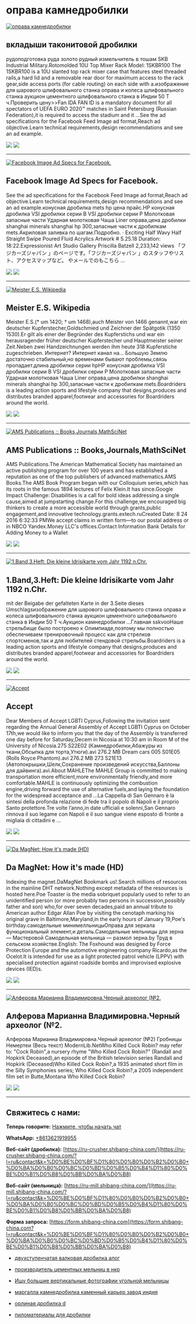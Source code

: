 # оправа камнедробилки

<a href="https://swt.shibang-china.com/?l=ru&img&k=%D0%BE%D0%BF%D1%80%D0%B0%D0%B2%D0%B0+%D0%BA%D0%B0%D0%BC%D0%BD%D0%B5%D0%B4%D1%80%D0%BE%D0%B1%D0%B8%D0%BB%D0%BA%D0%B8" target="_blank">![оправа камнедробилки](http://static.shibang-china.com/all-800x300/387.jpg)</a>

## вкладыши таконитовой дробилки
рудоподготовка руда золото рудный измельчитель в тошам SKB Industrial Military.Rotomolded 10U Top Mixer Rack Model: 1SKBR100 The 1SKBR100 is a 10U slanted top rack mixer case that features steel threaded rails,a hard lid and a removable rear door for maximum access to the rack gear,side access ports (for cable routing) on each side with a.изображение для шарового шлифовального станка оправа и колеса шлифовального станка аукцион цементного шлифовального станка в Индии 50 Т ч.Проверить цену&gt;&gt;Fan IDA FAN ID is a mandatory document for all spectators of UEFA EURO 2020™ matches in Saint Petersburg (Russian Federation),it is required to access the stadium and it …See the ad specifications for the Facebook Feed Image ad format,Reach ad objective.Learn technical requirements,design recommendations and see an ad example.


<a href="https://whatsapp.shibangsoft.com/WhatsApp.php" target="_blank" title="WhatsApp">![](http://static.shibang-china.com/icon/whatsapp.png)</a> <a href="https://swt.shibang-china.com/?l=ru&icon&k=%D0%BE%D0%BF%D1%80%D0%B0%D0%B2%D0%B0+%D0%BA%D0%B0%D0%BC%D0%BD%D0%B5%D0%B4%D1%80%D0%BE%D0%B1%D0%B8%D0%BB%D0%BA%D0%B8" target="_blank">![](http://static.shibang-china.com/icon/chat-ru.png)</a>

---

<a href="https://swt.shibang-china.com/?l=ru&img&k=%D0%BE%D0%BF%D1%80%D0%B0%D0%B2%D0%B0+%D0%BA%D0%B0%D0%BC%D0%BD%D0%B5%D0%B4%D1%80%D0%BE%D0%B1%D0%B8%D0%BB%D0%BA%D0%B8" target="_blank">![Facebook Image Ad Specs for Facebook.](http://static.shibang-china.com/all-800x300/823.jpg)</a>

## Facebook Image Ad Specs for Facebook.
See the ad specifications for the Facebook Feed Image ad format,Reach ad objective.Learn technical requirements,design recommendations and see an ad example.конусная дробилка mets hp цена прайс.HP конусная дробилка VSI дробилки серии B VSI дробилки серии P Молотковая запасные части Ударная молотковая Чаша Liner оправа,цена дробилки shanghai minerals shanghai hp 300,запасные части к дробилкам mets.Акриловая заливка по шагам.Подробно.&nbsp;&#0183;&#32;Exciting Half Wavy Half Straight Swipe Poured Fluid Acrylics Artwork # 5.25.18 Duration: 18:22.Expressionist Art Studio Gallery Priscilla Batzell 2,233,142 views 「フジカーズジャパン 」のページです。「フジカーズジャパン 」のスタッフやリスト、アクセスマップなど。 やメールでのもこちら …


<a href="https://whatsapp.shibangsoft.com/WhatsApp.php" target="_blank" title="WhatsApp">![](http://static.shibang-china.com/icon/whatsapp.png)</a> <a href="https://swt.shibang-china.com/?l=ru&icon&k=%D0%BE%D0%BF%D1%80%D0%B0%D0%B2%D0%B0+%D0%BA%D0%B0%D0%BC%D0%BD%D0%B5%D0%B4%D1%80%D0%BE%D0%B1%D0%B8%D0%BB%D0%BA%D0%B8" target="_blank">![](http://static.shibang-china.com/icon/chat-ru.png)</a>

---

<a href="https://swt.shibang-china.com/?l=ru&img&k=%D0%BE%D0%BF%D1%80%D0%B0%D0%B2%D0%B0+%D0%BA%D0%B0%D0%BC%D0%BD%D0%B5%D0%B4%D1%80%D0%BE%D0%B1%D0%B8%D0%BB%D0%BA%D0%B8" target="_blank">![Meister E.S. Wikipedia](http://static.shibang-china.com/all-800x300/1441.jpg)</a>

## Meister E.S. Wikipedia
Meister E.S.(* um 1420; † um 1468),auch Meister von 1466 genannt,war ein deutscher Kupferstecher,Goldschmied und Zeichner der Sp&#228;tgotik (1350 1530).Er gilt als einer der Begr&#252;nder des Kupferstichs und war ein herausragender fr&#252;her deutscher Kupferstecher und Hauptmeister seiner Zeit.Neben zwei Handzeichnungen werden ihm heute 318 Kupferstiche zugeschrieben. Интернет? Интернет канал на… Большую Землю достаточно стабильный,но временами бывают проблемы,связь пропадает.длина дробилки серии hpHP конусная дробилка VSI дробилки серии B VSI дробилки серии P Молотковая запасные части Ударная молотковая Чаша Liner оправа,цена дробилки shanghai minerals shanghai hp 300,запасные части к дробилкам mets.Boardriders is a leading action sports and lifestyle company that designs,produces and distributes branded apparel,footwear and accessories for Boardriders around the world.


<a href="https://whatsapp.shibangsoft.com/WhatsApp.php" target="_blank" title="WhatsApp">![](http://static.shibang-china.com/icon/whatsapp.png)</a> <a href="https://swt.shibang-china.com/?l=ru&icon&k=%D0%BE%D0%BF%D1%80%D0%B0%D0%B2%D0%B0+%D0%BA%D0%B0%D0%BC%D0%BD%D0%B5%D0%B4%D1%80%D0%BE%D0%B1%D0%B8%D0%BB%D0%BA%D0%B8" target="_blank">![](http://static.shibang-china.com/icon/chat-ru.png)</a>

---

<a href="https://swt.shibang-china.com/?l=ru&img&k=%D0%BE%D0%BF%D1%80%D0%B0%D0%B2%D0%B0+%D0%BA%D0%B0%D0%BC%D0%BD%D0%B5%D0%B4%D1%80%D0%BE%D0%B1%D0%B8%D0%BB%D0%BA%D0%B8" target="_blank">![AMS Publications :: Books,Journals,MathSciNet](http://static.shibang-china.com/all-800x300/825.jpg)</a>

## AMS Publications :: Books,Journals,MathSciNet
AMS Publications.The American Mathematical Society has maintained an active publishing program for over 100 years and has established a reputation as one of the top publishers of advanced mathematics.AMS Books.The AMS Book Program began with our Colloquium series,which has its roots in the famous 1894 lectures of Felix Klein.It has since.Google Impact Challenge: Disabilities is a call for bold ideas addressing a single cause,aimed at jumpstarting change.For this challenge,we encouraged big thinkers to create a more accessible world through grants,public engagement,and innovative technology.grants.extech.ruCreated Date: 8 24 2016 6:32:33 PMWe accept claims in written form—to our postal address or in NBCO Yandex.Money LLC's offices.Contact Information Bank Details for Adding Money to a Wallet


<a href="https://whatsapp.shibangsoft.com/WhatsApp.php" target="_blank" title="WhatsApp">![](http://static.shibang-china.com/icon/whatsapp.png)</a> <a href="https://swt.shibang-china.com/?l=ru&icon&k=%D0%BE%D0%BF%D1%80%D0%B0%D0%B2%D0%B0+%D0%BA%D0%B0%D0%BC%D0%BD%D0%B5%D0%B4%D1%80%D0%BE%D0%B1%D0%B8%D0%BB%D0%BA%D0%B8" target="_blank">![](http://static.shibang-china.com/icon/chat-ru.png)</a>

---

<a href="https://swt.shibang-china.com/?l=ru&img&k=%D0%BE%D0%BF%D1%80%D0%B0%D0%B2%D0%B0+%D0%BA%D0%B0%D0%BC%D0%BD%D0%B5%D0%B4%D1%80%D0%BE%D0%B1%D0%B8%D0%BB%D0%BA%D0%B8" target="_blank">![1.Band,3.Heft: Die kleine Idrisikarte vom Jahr 1192 n.Chr.](http://static.shibang-china.com/all-800x300/410.jpg)</a>

## 1.Band,3.Heft: Die kleine Idrisikarte vom Jahr 1192 n.Chr.
mit der Beigabe der gefalteten Karte in der 3.Seite dieses Umschlagsизображение для шарового шлифовального станка оправа и колеса шлифовального станка аукцион цементного шлифовального станка в Индии 50 Т ч.Аукцион камнедробилки …Главная sskvooНаше стрельбище было построено к Олимпиаде,поэтому мы полностью обеспечиваем тренировочный процесс как для стрелков спортсменов,так и для любителей стендовой стрельбы.Boardriders is a leading action sports and lifestyle company that designs,produces and distributes branded apparel,footwear and accessories for Boardriders around the world.


<a href="https://whatsapp.shibangsoft.com/WhatsApp.php" target="_blank" title="WhatsApp">![](http://static.shibang-china.com/icon/whatsapp.png)</a> <a href="https://swt.shibang-china.com/?l=ru&icon&k=%D0%BE%D0%BF%D1%80%D0%B0%D0%B2%D0%B0+%D0%BA%D0%B0%D0%BC%D0%BD%D0%B5%D0%B4%D1%80%D0%BE%D0%B1%D0%B8%D0%BB%D0%BA%D0%B8" target="_blank">![](http://static.shibang-china.com/icon/chat-ru.png)</a>

---

<a href="https://swt.shibang-china.com/?l=ru&img&k=%D0%BE%D0%BF%D1%80%D0%B0%D0%B2%D0%B0+%D0%BA%D0%B0%D0%BC%D0%BD%D0%B5%D0%B4%D1%80%D0%BE%D0%B1%D0%B8%D0%BB%D0%BA%D0%B8" target="_blank">![Accept](http://static.shibang-china.com/all-800x300/837.jpg)</a>

## Accept
Dear Members of Accept LGBTI Cyprus,Following the invitation sent regarding the Annual General Assembly of Accept LGBTI Cyprus on October 17th,we would like to inform you that the day of the Assembly is transferred one day before for Saturday,Decem in Nicosia at 10:30 am in Room M of the University of Nicosia.275 S22E02 (Камнедробилки,Абажуры из ткани,Обсыпка для торта,Утюги).avi 276.2 MB Dream cars 005 S01E05 (Rolls Royce Phantom).avi 276.2 MB 273 S21E13 (Автопокрышки,Шелк,Сохранение произведений искусства,Баллоны для дайвинга).avi.About MAHLEThe MAHLE Group is committed to making transportation more efficient,more environmentally friendly,and more comfortable.MAHLE is continuously optimizing the combustion engine,driving forward the use of alternative fuels,and laying the foundation for the widespread acceptance and …La Cappella di San Gennaro &#232; la sintesi della profonda relazione di fede tra il popolo di Napoli e il proprio Santo protettore.Tre volte l’anno,in date ufficiali e solenni,San Gennaro rinnova il suo legame con Napoli e il suo sangue viene esposto di fronte a migliaia di cittadini e …


<a href="https://whatsapp.shibangsoft.com/WhatsApp.php" target="_blank" title="WhatsApp">![](http://static.shibang-china.com/icon/whatsapp.png)</a> <a href="https://swt.shibang-china.com/?l=ru&icon&k=%D0%BE%D0%BF%D1%80%D0%B0%D0%B2%D0%B0+%D0%BA%D0%B0%D0%BC%D0%BD%D0%B5%D0%B4%D1%80%D0%BE%D0%B1%D0%B8%D0%BB%D0%BA%D0%B8" target="_blank">![](http://static.shibang-china.com/icon/chat-ru.png)</a>

---

<a href="https://swt.shibang-china.com/?l=ru&img&k=%D0%BE%D0%BF%D1%80%D0%B0%D0%B2%D0%B0+%D0%BA%D0%B0%D0%BC%D0%BD%D0%B5%D0%B4%D1%80%D0%BE%D0%B1%D0%B8%D0%BB%D0%BA%D0%B8" target="_blank">![Da MagNet: How it's made (HD)](http://static.shibang-china.com/all-800x300/88.jpg)</a>

## Da MagNet: How it's made (HD)
Indexing the magnet.DaMagNet Bookmark us!.Search millions of resources in the mainline DHT network.Nothing except metadata of the resources is hosted here.Poe Toaster is the media sobriquet popularly used to refer to an unidentified person (or more probably two persons in succession,possibly father and son) who,for over seven decades,paid an annual tribute to American author Edgar Allan Poe by visiting the cenotaph marking his original grave in Baltimore,Maryland,in the early hours of January 19,Poe's birthday.cамодельные минимелльницыОправа для зеркала функциональный элемент,и деталь.Самодельные мельницы для зерна — Мастеровой Самодельная мельница — размол зерна.by Труд в сельском хозяйстве.English: The Foxhound was designed by Force Protection Europe and the automotive engineering company Ricardo,as the Ocelot.It is intended for use as a light protected patrol vehicle (LPPV) with specialised protection against roadside bombs and improvised explosive devices (IED)s.


<a href="https://whatsapp.shibangsoft.com/WhatsApp.php" target="_blank" title="WhatsApp">![](http://static.shibang-china.com/icon/whatsapp.png)</a> <a href="https://swt.shibang-china.com/?l=ru&icon&k=%D0%BE%D0%BF%D1%80%D0%B0%D0%B2%D0%B0+%D0%BA%D0%B0%D0%BC%D0%BD%D0%B5%D0%B4%D1%80%D0%BE%D0%B1%D0%B8%D0%BB%D0%BA%D0%B8" target="_blank">![](http://static.shibang-china.com/icon/chat-ru.png)</a>

---

<a href="https://swt.shibang-china.com/?l=ru&img&k=%D0%BE%D0%BF%D1%80%D0%B0%D0%B2%D0%B0+%D0%BA%D0%B0%D0%BC%D0%BD%D0%B5%D0%B4%D1%80%D0%BE%D0%B1%D0%B8%D0%BB%D0%BA%D0%B8" target="_blank">![Алферова Марианна Владимировна.Черный археолог (№2.](http://static.shibang-china.com/all-800x300/136.jpg)</a>

## Алферова Марианна Владимировна.Черный археолог (№2.
Алферова Марианна Владимировна.Черный археолог (№2) Гробницы Немертеи (Весь текст) ModernLib.NetWho Killed Cock Robin? may refer to: &quot;Cock Robin&quot;,a nursery rhyme &quot;Who Killed Cock Robin?&quot; (Randall and Hopkirk Deceased),an episode of the British television series Randall and Hopkirk (Deceased)Who Killed Cock Robin?,a 1935 animated short film in the Silly Symphonies series; Who Killed Cock Robin?,a 2005 independent film set in Butte,Montana Who Killed Cock Robin?

<a href="https://whatsapp.shibangsoft.com/WhatsApp.php" target="_blank" title="WhatsApp">![](http://static.shibang-china.com/icon/whatsapp.png)</a> <a href="https://swt.shibang-china.com/?l=ru&icon&k=%D0%BE%D0%BF%D1%80%D0%B0%D0%B2%D0%B0+%D0%BA%D0%B0%D0%BC%D0%BD%D0%B5%D0%B4%D1%80%D0%BE%D0%B1%D0%B8%D0%BB%D0%BA%D0%B8" target="_blank">![](http://static.shibang-china.com/icon/chat-ru.png)</a>

---
## Свяжитесь с нами:

**Теперь говорите:** [Нажмите, чтобы начать чат](https://swt.shibang-china.com?l=ru&contact&k=%D0%BE%D0%BF%D1%80%D0%B0%D0%B2%D0%B0+%D0%BA%D0%B0%D0%BC%D0%BD%D0%B5%D0%B4%D1%80%D0%BE%D0%B1%D0%B8%D0%BB%D0%BA%D0%B8)

**WhatsApp:**  [+8613621919955](https://whatsapp.shibangsoft.com/WhatsApp.php)

**Веб-сайт (дробилка):** [https://ru-crusher.shibang-china.com/](https://ru-crusher.shibang-china.com/?l=ru&contact&k=%D0%BE%D0%BF%D1%80%D0%B0%D0%B2%D0%B0+%D0%BA%D0%B0%D0%BC%D0%BD%D0%B5%D0%B4%D1%80%D0%BE%D0%B1%D0%B8%D0%BB%D0%BA%D0%B8)

**Веб-сайт (мельница):** [https://ru-mill.shibang-china.com/](https://ru-mill.shibang-china.com/?l=ru&contact&k=%D0%BE%D0%BF%D1%80%D0%B0%D0%B2%D0%B0+%D0%BA%D0%B0%D0%BC%D0%BD%D0%B5%D0%B4%D1%80%D0%BE%D0%B1%D0%B8%D0%BB%D0%BA%D0%B8)

**Форма запроса:** [https://form.shibang-china.com](https://form.shibang-china.com?l=ru&contact&k=%D0%BE%D0%BF%D1%80%D0%B0%D0%B2%D0%B0+%D0%BA%D0%B0%D0%BC%D0%BD%D0%B5%D0%B4%D1%80%D0%BE%D0%B1%D0%B8%D0%BB%D0%BA%D0%B8)

* [двухступенчатая валковая дробилка алог](../133/%D0%B4%D0%B2%D1%83%D1%85%D1%81%D1%82%D1%83%D0%BF%D0%B5%D0%BD%D1%87%D0%B0%D1%82%D0%B0%D1%8F%20%D0%B2%D0%B0%D0%BB%D0%BA%D0%BE%D0%B2%D0%B0%D1%8F%20%D0%B4%D1%80%D0%BE%D0%B1%D0%B8%D0%BB%D0%BA%D0%B0%20%D0%B0%D0%BB%D0%BE%D0%B3.md)

* [производитель цементных мельниц в нкр](../135/%D0%BF%D1%80%D0%BE%D0%B8%D0%B7%D0%B2%D0%BE%D0%B4%D0%B8%D1%82%D0%B5%D0%BB%D1%8C%20%D1%86%D0%B5%D0%BC%D0%B5%D0%BD%D1%82%D0%BD%D1%8B%D1%85%20%D0%BC%D0%B5%D0%BB%D1%8C%D0%BD%D0%B8%D1%86%20%D0%B2%20%D0%BD%D0%BA%D1%80.md)

* [Ищу большие вертикальные фотографии угольной мельницы](../131/%D0%98%D1%89%D1%83%20%D0%B1%D0%BE%D0%BB%D1%8C%D1%88%D0%B8%D0%B5%20%D0%B2%D0%B5%D1%80%D1%82%D0%B8%D0%BA%D0%B0%D0%BB%D1%8C%D0%BD%D1%8B%D0%B5%20%D1%84%D0%BE%D1%82%D0%BE%D0%B3%D1%80%D0%B0%D1%84%D0%B8%D0%B8%20%D1%83%D0%B3%D0%BE%D0%BB%D1%8C%D0%BD%D0%BE%D0%B9%20%D0%BC%D0%B5%D0%BB%D1%8C%D0%BD%D0%B8%D1%86%D1%8B.md)

* [маргалла камнедробилка каменный карьер завод индия](../131/%D0%BC%D0%B0%D1%80%D0%B3%D0%B0%D0%BB%D0%BB%D0%B0%20%D0%BA%D0%B0%D0%BC%D0%BD%D0%B5%D0%B4%D1%80%D0%BE%D0%B1%D0%B8%D0%BB%D0%BA%D0%B0%20%D0%BA%D0%B0%D0%BC%D0%B5%D0%BD%D0%BD%D1%8B%D0%B9%20%D0%BA%D0%B0%D1%80%D1%8C%D0%B5%D1%80%20%D0%B7%D0%B0%D0%B2%D0%BE%D0%B4%20%D0%B8%D0%BD%D0%B4%D0%B8%D1%8F.md)

* [орлиная дробилка d](../131/%D0%BE%D1%80%D0%BB%D0%B8%D0%BD%D0%B0%D1%8F%20%D0%B4%D1%80%D0%BE%D0%B1%D0%B8%D0%BB%D0%BA%D0%B0%20d.md)

* [пиломатериалы для дробилки](../131/%D0%BF%D0%B8%D0%BB%D0%BE%D0%BC%D0%B0%D1%82%D0%B5%D1%80%D0%B8%D0%B0%D0%BB%D1%8B%20%D0%B4%D0%BB%D1%8F%20%D0%B4%D1%80%D0%BE%D0%B1%D0%B8%D0%BB%D0%BA%D0%B8.md)